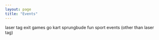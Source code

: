 ```yaml
---
layout: page
title: "Events"
---
```

laser tag
exit games
go kart
sprungbude
fun sport events (other than laser tag)
